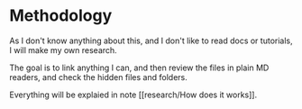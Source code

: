 # Methodology
As I don't know anything about this, and I don't like to read docs or tutorials, I will make my own research.

The goal is to link anything I can, and then review the files in plain MD readers, and check the hidden files and folders.

Everything will be explaied in note [[research/How does it works]].
